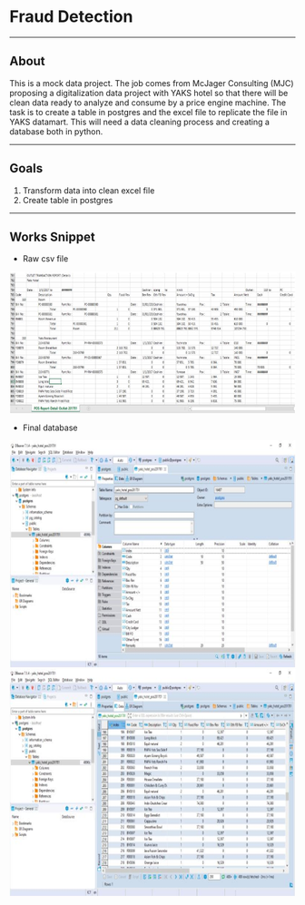 # Fraud Detection 

<hr>

## About 

This is a mock data project. The job comes from McJager Consulting (MJC) proposing a digitalization data project with YAKS hotel so that there will be clean data ready to analyze and consume by a price engine machine.  The task is to create a table in postgres and the excel file to replicate the file in YAKS datamart. This will need a data cleaning process and creating a database both in python.

<hr>

## Goals

1. Transform data into clean excel file
2. Create table in postgres

<hr>
         
## Works Snippet

- Raw csv file

<img src='images/raw.jpg' width="600" height="250" />

- Final database

<img src='images/db_properties.jpg' width="600" height="400" />
<img src='images/db_data.jpg' width="600" height="400" />
